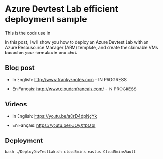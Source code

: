 
# Azure Devtest Lab efficient deployment sample

This is the code use in 

In this post, I will show you how to deploy an Azure Devtest Lab with an Azure Resousource Manager (ARM) template, and create the claimable VMs based on your formulas in one shot.

## Blog post

- In English: http://www.frankysnotes.com - IN PROGRESS

- En Fancais: http://www.cloudenfrancais.com/ - IN PROGRESS


## Videos

- In English: https://youtu.be/aCrD4dpNgYk

- En Fançais: https://youtu.be/FJOyXfbQlbI


## Deployment

    bash ./DeployDevTestLab.sh cloud5mins eastus Cloud5minsVault





